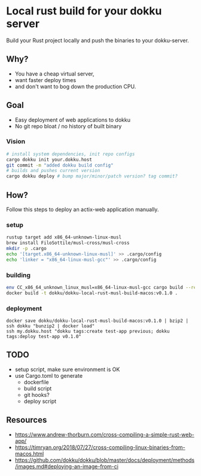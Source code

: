 # Local rust build for your dokku server
Build your Rust project locally and push the binaries to your dokku-server.


## Why?
- You have a cheap virtual server,
- want faster deploy times
- and don't want to bog down the production CPU.


## Goal
- Easy deployment of web applications to dokku
- No git repo bloat / no history of built binary

### Vision
```sh
# install system dependencies, init repo configs
cargo dokku init your.dokku.host
git commit -m "added dokku build config"
# builds and pushes current version
cargo dokku deploy # bump major/minor/patch version? tag commit?
```

## How?
Follow this steps to deploy an actix-web application manually.

### setup
```sh
rustup target add x86_64-unknown-linux-musl
brew install FiloSottile/musl-cross/musl-cross
mkdir -p .cargo
echo '[target.x86_64-unknown-linux-musl]' >> .cargo/config
echo 'linker = "x86_64-linux-musl-gcc"' >> .cargo/config
```

### building
```sh
env CC_x86_64_unknown_linux_musl=x86_64-linux-musl-gcc cargo build --release --target=x86_64-unknown-linux-musl
docker build -t dokku/dokku-local-rust-musl-build-macos:v0.1.0 .
```

### deployment
```
docker save dokku/dokku-local-rust-musl-build-macos:v0.1.0 | bzip2 | ssh dokku "bunzip2 | docker load"
ssh my.dokku.host "dokku tags:create test-app previous; dokku tags:deploy test-app v0.1.0"
```

## TODO
- setup script, make sure environment is OK
- use Cargo.toml to generate
    - dockerfile
    - build script
    - git hooks?
    - deploy script


## Resources
- https://www.andrew-thorburn.com/cross-compiling-a-simple-rust-web-app/
- https://timryan.org/2018/07/27/cross-compiling-linux-binaries-from-macos.html
- https://github.com/dokku/dokku/blob/master/docs/deployment/methods/images.md#deploying-an-image-from-ci